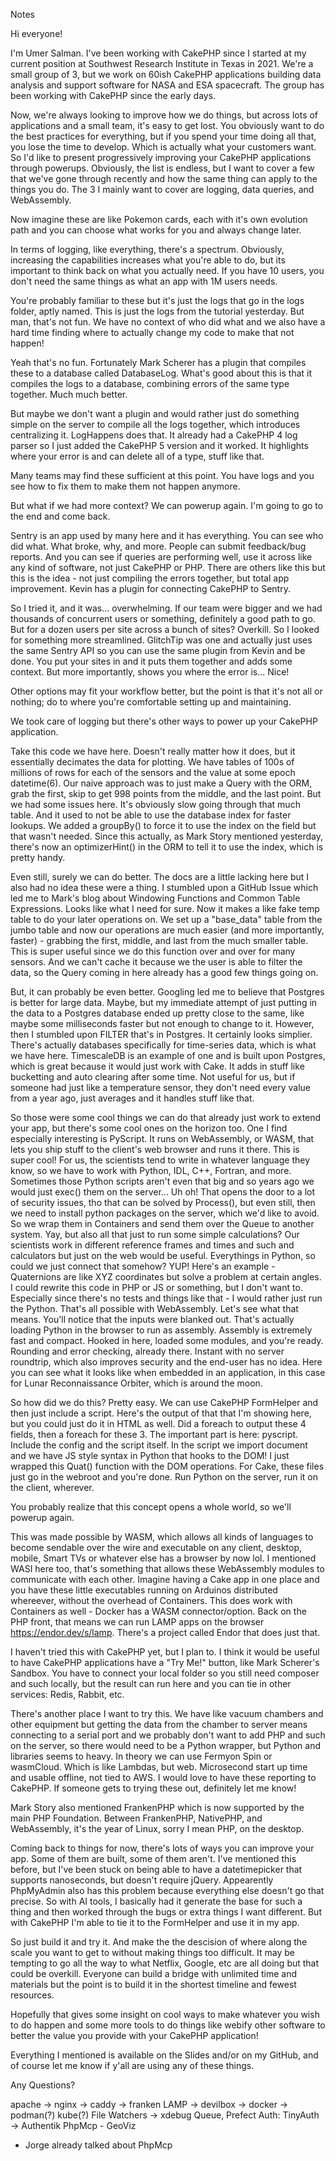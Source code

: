 Notes

Hi everyone! 

I'm Umer Salman. I've been working with CakePHP since I started at my current position at Southwest Research Institute in Texas in 2021. We're a small group of 3, but we work on 60ish CakePHP applications building data analysis and support software for NASA and ESA spacecraft. The group has been working with CakePHP since the early days. 

<!-- Change slide -->

Now, we're always looking to improve how we do things, but across lots of applications and a small team, it's easy to get lost. You obviously want to do the best practices for everything, but if you spend your time doing all that, you lose the time to develop. Which is actually what your customers want. 
So I'd like to present progressively improving your CakePHP applications through powerups. Obviously, the list is endless, but I want to cover a few that we've gone through recently and how the same thing can apply to the things you do. 
The 3 I mainly want to cover are logging, data queries, and WebAssembly. 

<!-- Change slide -->

Now imagine these are like Pokemon cards, each with it's own evolution path and you can choose what works for you and always change later.

In terms of logging, like everything, there's a spectrum.
Obviously, increasing the capabilities increases what you're able to do, but its important to think back on what you actually need. 
If you have 10 users, you don't need the same things as what an app with 1M users needs.

You're probably familiar to these but it's just the logs that go in the logs folder, aptly named. This is just the logs from the tutorial yesterday. But man, that's not fun. We have no context of who did what and we also have a hard time finding where to actually change my code to make that not happen!

<!-- Search for BookingsController -->

Yeah that's no fun.
Fortunately Mark Scherer has a plugin that compiles these to a database called DatabaseLog. What's good about this is that it compiles the logs to a database, combining errors of the same type together. Much much better.

But maybe we don't want a plugin and would rather just do something simple on the server to compile all the logs together, which introduces centralizing it. LogHappens does that. It already had a CakePHP 4 log parser so I just added the CakePHP 5 version and it worked. It highlights where your error is and can delete all of a type, stuff like that. 

Many teams may find these sufficient at this point. You have logs and you see how to fix them to make them not happen anymore. 

But what if we had more context? We can powerup again.
I'm going to go to the end and come back.

Sentry is an app used by many here and it has everything. You can see who did what. What broke, why, and more. People can submit feedback/bug reports. And you can see if queries are performing well, use it across like any kind of software, not just CakePHP or PHP. There are others like this but this is the idea - not just compiling the errors together, but total app improvement. Kevin has a plugin for connecting CakePHP to Sentry.

So I tried it, and it was... overwhelming. If our team were bigger and we had thousands of concurrent users or something, definitely a good path to go. But for a dozen users per site across a bunch of sites? Overkill.
So I looked for something more streamlined. GlitchTip was one and actually just uses the same Sentry API so you can use the same plugin from Kevin and be done. You put your sites in and it puts them together and adds some context. But more importantly, shows you where the error is... Nice!

Other options may fit your workflow better, but the point is that it's not all or nothing; do to where you're comfortable setting up and maintaining.

<!-- Slide change -->

We took care of logging but there's other ways to power up your CakePHP application.

Take this code we have here. Doesn't really matter how it does, but it essentially decimates the data for plotting. We have tables of 100s of millions of rows for each of the sensors and the value at some epoch datetime(6). Our naive approach was to just make a Query with the ORM, grab the first, skip to get 998 points from the middle, and the last point. But we had some issues here. It's obviously slow going through that much table. And it used to not be able to use the database index for faster lookups. We added a groupBy() to force it to use the index on the field but that wasn't needed. Since this actually, as Mark Story mentioned yesterday, there's now an optimizerHint() in the ORM to tell it to use the index, which is pretty handy.

Even still, surely we can do better. The docs are a little lacking here but I also had no idea these were a thing. I stumbled upon a GitHub Issue which led me to Mark's blog about Windowing Functions and Common Table Expressions. Looks like what I need for sure. Now it makes a like fake temp table to do your later operations on. We set up a "base_data" table from the jumbo table and now our operations are much easier (and more importantly, faster) - grabbing the first, middle, and last from the much smaller table. This is super useful since we do this function over and over for many sensors. And we can't cache it because we the user is able to filter the data, so the Query coming in here already has a good few things going on. 

But, it can probably be even better. Googling led me to believe that Postgres is better for large data. Maybe, but my immediate attempt of just putting in the data to a Postgres database ended up pretty close to the same, like maybe some milliseconds faster but not enough to change to it. However, then I stumbled upon FILTER that's in Postgres. It certainly looks simplier. There's actually databases specifically for time-series data, which is what we have here. TimescaleDB is an example of one and is built upon Postgres, which is great because it would just work with Cake. It adds in stuff like bucketting and auto clearing after some time. Not useful for us, but if someone had just like a temperature sensor, they don't need every value from a year ago, just averages and it handles stuff like that.

<!-- Change slide -->

So those were some cool things we can do that already just work to extend your app, but there's some cool ones on the horizon too. One I find especially interesting is PyScript. It runs on WebAssembly, or WASM, that lets you ship stuff to the client's web browser and runs it there. 
This is super cool! 
For us, the scientists tend to write in whatever language they know, so we have to work with Python, IDL, C++, Fortran, and more. Sometimes those Python scripts aren't even that big and so years ago we would just exec() them on the server... Uh oh! That opens the door to a lot of security issues, tho that can be solved by Process(), but even still, then we need to install python packages on the server, which we'd like to avoid. So we wrap them in Containers and send them over the Queue to another system. Yay, but also all that just to run some simple calculations? Our scientists work in different reference frames and times and such and calculators but just on the web would be useful. Everythings in Python, so could we just connect that somehow? YUP! Here's an example - Quaternions are like XYZ coordinates but solve a problem at certain angles. I could rewrite this code in PHP or JS or something, but I don't want to. Especially since there's no tests and things like that - I would rather just run the Python. That's all possible with WebAssembly. Let's see what that means. You'll notice that the inputs were blanked out. That's actually loading Python in the browser to run as assembly. Assembly is extremely fast and compact. Hooked in here, loaded some modules, and you're ready. 
Rounding and error checking, already there. Instant with no server roundtrip, which also improves security and the end-user has no idea.
Here you can see what it looks like when embedded in an application, in this case for Lunar Reconnaissance Orbiter, which is around the moon.

So how did we do this? Pretty easy. We can use CakePHP FormHelper and then just include a script.
Here's the output of that that I'm showing here, but you could just do it in HTML as well. Did a foreach to output these 4 fields, then a foreach for these 3.
The important part is here: pyscript.
Include the config and the script itself.
In the script we import document and we have JS style syntax in Python that hooks to the DOM!
I just wrapped this Quat() function with the DOM operations.
For Cake, these files just go in the webroot and you're done. Run Python on the server, run it on the client, wherever.

You probably realize that this concept opens a whole world, so we'll powerup again.

This was made possible by WASM, which allows all kinds of languages to become sendable over the wire and executable on any client, desktop, mobile, Smart TVs or whatever else has a browser by now lol.
I mentioned WASI here too, that's something that allows these WebAssembly modules to communicate with each other. Imagine having a Cake app in one place and you have these little executables running on Arduinos distributed whereever, without the overhead of Containers. This does work with Containers as well - Docker has a WASM connector/option.
Back on the PHP front, that means we can run LAMP apps on the browser https://endor.dev/s/lamp. There's a project called Endor that does just that.

<!-- Click in Endor -->

I haven't tried this with CakePHP yet, but I plan to. I think it would be useful to have CakePHP applications have a "Try Me!" button, like Mark Scherer's Sandbox.
You have to connect your local folder so you still need composer and such locally, but the result can run here and you can tie in other services: Redis, Rabbit, etc. 

There's another place I want to try this. We have like vacuum chambers and other equipment but getting the data from the chamber to server means connecting to a serial port and we probably don't want to add PHP and such on the server, so there would need to be a Python wrapper, but Python and libraries seems to heavy. In theory we can use Fermyon Spin or wasmCloud. Which is like Lambdas, but web. Microsecond start up time and usable offline, not tied to AWS.
I would love to have these reporting to CakePHP. If someone gets to trying these out, definitely let me know!

Mark Story also mentioned FrankenPHP which is now supported by the main PHP Foundation.
Between FrankenPHP, NativePHP, and WebAssembly, it's the year of Linux, sorry I mean PHP, on the desktop.

Coming back to things for now, there's lots of ways you can improve your app. Some of them are built, some of them aren't.
I've mentioned this before, but I've been stuck on being able to have a datetimepicker that supports nanoseconds, but doesn't require jQuery.
Appearently PhpMyAdmin also has this problem because everything else doesn't go that precise. So with AI tools, I basically had it generate the base for such a thing and then worked through the bugs or extra things I want different. But with CakePHP I'm able to tie it to the FormHelper and use it in my app.

So just build it and try it. And make the the descision of where along the scale you want to get to without making things too difficult.
It may be tempting to go all the way to what Netflix, Google, etc are all doing but that could be overkill. Everyone can build a bridge with unlimited time and materials but the point is to build it in the shortest timeline and fewest resources.

Hopefully that gives some insight on cool ways to make whatever you wish to do happen and some more tools to do things like webify other software to better the value you provide with your CakePHP application!

<!-- Change Slide -->

Everything I mentioned is available on the Slides and/or on my GitHub, and of course let me know if y'all are using any of these things. 

Any Questions?

<!-- Other -->

apache -> nginx -> caddy -> franken
LAMP -> devilbox -> docker -> podman(?) kube(?)
File Watchers -> xdebug
Queue, Prefect
Auth: TinyAuth -> Authentik
PhpMcp - GeoViz
- Jorge already talked about PhpMcp
